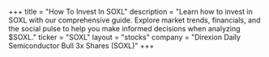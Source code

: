 +++
title = "How To Invest In SOXL"
description = "Learn how to invest in SOXL with our comprehensive guide. Explore market trends, financials, and the social pulse to help you make informed decisions when analyzing $SOXL."
ticker = "SOXL"
layout = "stocks"
company = "Direxion Daily Semiconductor Bull 3x Shares (SOXL)"
+++

